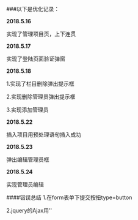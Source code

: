 ###以下是优化记录：

**2018.5.16**

实现了管理项目页，上下连贯

**2018.5.17**

实现了登陆页面验证弹窗

**2018.5.18**

1.实现了栏目删除弹出提示框

2.实现删除管理员弹出提示框

3.实现添加管理员

**2018.5.22**

插入项目用预处理语句插入成功

**2018.5.23**

弹出编辑管理员框

**2018.5.24**

实现管理员编辑

####错误总结
1.在form表单下提交按扭type=button

2.jquery的Ajax用''



